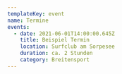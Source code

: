 ```yaml
---
templateKey: event
name: Termine
events:
  - date: 2021-06-01T14:00:00.645Z
    title: Beispiel Termin
    location: Surfclub am Sorpesee
    duration: ca. 2 Stunden
    category: Breitensport
---
```


